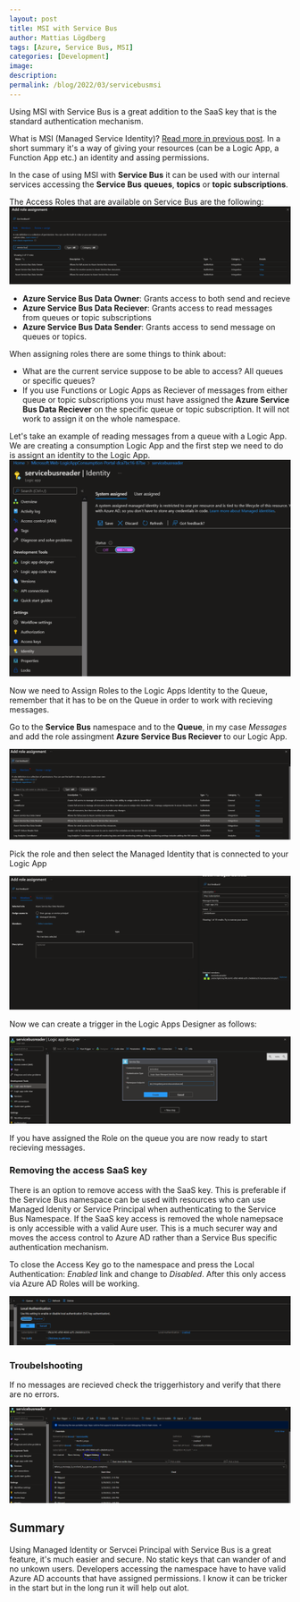 ```yaml
---
layout: post
title: MSI with Service Bus
author: Mattias Lögdberg
tags: [Azure, Service Bus, MSI]
categories: [Development]
image: 
description: 
permalink: /blog/2022/03/servicebusmsi
---
```


Using MSI with Service Bus is a great addition to the SaaS key that is the standard authentication mechanism.

What is MSI (Managed Service Identity)? [Read more in previous post](/blog/2022/01/msiwhatandwhy).
In a short summary it's a way of giving your resources (can be a Logic App, a Function App etc.) an identity and assing permissions.


In the case of using MSI with **Service Bus** it can be used with our internal services accessing the **Service Bus** **queues**, **topics** or **topic subscriptions**.


The Access Roles that are available on Service Bus are the following:
![Azure Service Bus Roles](/assets/uploads/2022/03/servicebusroles.png)

* **Azure Service Bus Data Owner**: Grants access to both send and recieve
* **Azure Service Bus Data Reciever**: Grants access to read messages from queues or topic subscriptions
* **Azure Service Bus Data Sender**: Grants access to send message on queues or topics.


When assigning roles there are some things to think about:
* What are the current service suppose to be able to access? All queues or specific queues?
* If you use Functions or Logic Apps as Reciever  of messages from either queue or topic subscriptions you must have assigned the **Azure Service Bus Data Reciever** on the specific queue or topic subscription. It will not work to assign it on the whole namespace.

Let's take an example of reading messages from a queue with a Logic App.
We are creating a consumption Logic App and the first step we need to do is assignt an identity to the Logic App.
![Assign Identity to Logic Apps](/assets/uploads/2022/03/logicappassignidentity.png)

Now we  need to Assign Roles to the Logic Apps Identity to the Queue, remember that it has to be on the Queue in order to work with recieving messages.

Go to the **Service Bus** namespace and to the **Queue**, in my case *Messages* and add the role assingment **Azure Service Bus Reciever** to our Logic App.

![Assign Permissions to Logic Apps](/assets/uploads/2022/03/SBAssignRole.png)

Pick the role and then select the Managed Identity that is connected to your Logic App

![Pick identity of Logic Apps](/assets/uploads/2022/03/SBassignRolepickidentity.png)

Now we can create a trigger in the Logic Apps Designer as follows:

![Create Trigger in Logic Apps](/assets/uploads/2022/03/designerSBTrigger.png)

If you have assigned the Role on the queue you are now ready to start recieving messages.

### Removing the access SaaS key
There is an option to remove access with the SaaS key. This is preferable if the Service Bus namespace can be used with  resources who can use Managed Idenity or Service Principal when authenticating to the Service Bus Namespace. 
If the SaaS key access is removed the whole namepsace is only accessible with a valid Aure user. This is a much securer way and moves the access control to Azure AD rather than a Service Bus specific authentication mechanism.

To close the Access Key go to the namespace and press the Local Authentication: *Enabled* link and change to *Disabled*.
After this only access via Azure AD Roles will be working.

![Disable Local Auth](/assets/uploads/2022/03/localauth.png)

### Troubelshooting
If no messages are recieved check the triggerhistory and verify that there are no errors.

![Trigger History](/assets/uploads/2022/03/triggerhistory.png)


## Summary
Using Managed Identity or Servcei Principal with Service Bus is a great feature, it's much easier and secure. No static keys that can wander of and no unkown users. Developers accessing the namespace have to have valid Azure AD accounts that have assigned permissions.
I know it can be tricker in the start but in the long run it will help out alot.